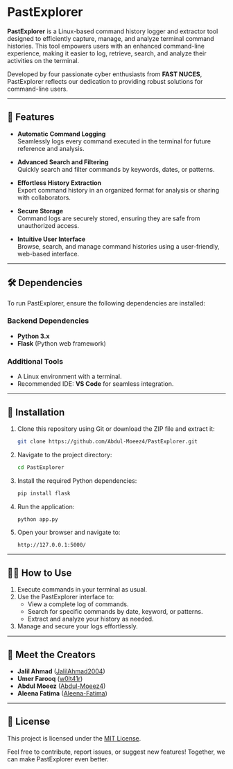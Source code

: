# PastExplorer

**PastExplorer** is a Linux-based command history logger and extractor tool designed to efficiently capture, manage, and analyze terminal command histories. This tool empowers users with an enhanced command-line experience, making it easier to log, retrieve, search, and analyze their activities on the terminal.

Developed by four passionate cyber enthusiasts from **FAST NUCES**, PastExplorer reflects our dedication to providing robust solutions for command-line users.

---

## 🚀 Features
- **Automatic Command Logging**  
  Seamlessly logs every command executed in the terminal for future reference and analysis.

- **Advanced Search and Filtering**  
  Quickly search and filter commands by keywords, dates, or patterns.

- **Effortless History Extraction**  
  Export command history in an organized format for analysis or sharing with collaborators.

- **Secure Storage**  
  Command logs are securely stored, ensuring they are safe from unauthorized access.

- **Intuitive User Interface**  
  Browse, search, and manage command histories using a user-friendly, web-based interface.

---

## 🛠️ Dependencies
To run PastExplorer, ensure the following dependencies are installed:

### Backend Dependencies
- **Python 3.x**
- **Flask** (Python web framework)

### Additional Tools
- A Linux environment with a terminal.
- Recommended IDE: **VS Code** for seamless integration.

---

## 🔧 Installation
1. Clone this repository using Git or download the ZIP file and extract it:
   ```bash
   git clone https://github.com/Abdul-Moeez4/PastExplorer.git
   ```
2. Navigate to the project directory:
   ```bash
   cd PastExplorer
   ```
3. Install the required Python dependencies:
   ```bash
   pip install flask
   ```
4. Run the application:
   ```bash
   python app.py
   ```

5. Open your browser and navigate to:
   ```
   http://127.0.0.1:5000/
   ```

---

## 👩‍💻 How to Use
1. Execute commands in your terminal as usual.
2. Use the PastExplorer interface to:
   - View a complete log of commands.
   - Search for specific commands by date, keyword, or patterns.
   - Extract and analyze your history as needed.
3. Manage and secure your logs effortlessly.

---

## 🤝 Meet the Creators
- **Jalil Ahmad** ([JalilAhmad2004](https://github.com/JalilAhmad2004))
- **Umer Farooq** ([w0lt41r](https://github.com/w0lt41r))
- **Abdul Moeez** ([Abdul-Moeez4](https://github.com/Abdul-Moeez4))
- **Aleena Fatima** ([Aleena-Fatima](https://github.com/aleenafatimaqureshi))

---

## 📝 License
This project is licensed under the [MIT License](https://opensource.org/licenses/MIT).

Feel free to contribute, report issues, or suggest new features! Together, we can make PastExplorer even better.



  
